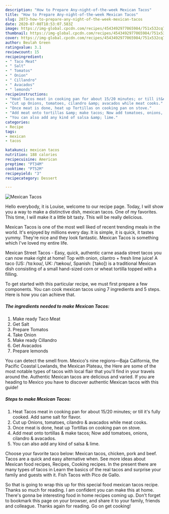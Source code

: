```yaml
---
description: "How to Prepare Any-night-of-the-week Mexican Tacos"
title: "How to Prepare Any-night-of-the-week Mexican Tacos"
slug: 2073-how-to-prepare-any-night-of-the-week-mexican-tacos
date: 2020-07-08T18:53:07.583Z
image: https://img-global.cpcdn.com/recipes/4543492977065984/751x532cq70/mexican-tacos-recipe-main-photo.jpg
thumbnail: https://img-global.cpcdn.com/recipes/4543492977065984/751x532cq70/mexican-tacos-recipe-main-photo.jpg
cover: https://img-global.cpcdn.com/recipes/4543492977065984/751x532cq70/mexican-tacos-recipe-main-photo.jpg
author: Beulah Green
ratingvalue: 3.1
reviewcount: 15
recipeingredient:
- " Taco Meat"
- " Salt"
- " Tomatos"
- " Onion"
- " Cillandro"
- " Avacados"
- " lemonds"
recipeinstructions:
- "Heat Tacos meat in cooking pan for about 15/20 minutes; or till it&#39;s fully cooked. Add same salt for flavor."
- "Cut up Onions, tomatoes, cilandro &amp; avacados while meat cooks."
- "Once meat is done, heat up Tortillas on cooking pan on stove."
- "Add meat onto tortillas &amp; make tacos; Now add tomatoes, onions, cilandro &amp; avacados."
- "You can also add any kind of salsa &amp; lime."
categories:
- Recipe
tags:
- mexican
- tacos

katakunci: mexican tacos 
nutrition: 188 calories
recipecuisine: American
preptime: "PT34M"
cooktime: "PT52M"
recipeyield: "3"
recipecategory: Dessert

---
```



![Mexican Tacos](https://img-global.cpcdn.com/recipes/4543492977065984/751x532cq70/mexican-tacos-recipe-main-photo.jpg)

Hello everybody, it is Louise, welcome to our recipe page. Today, I will show you a way to make a distinctive dish, mexican tacos. One of my favorites. This time, I will make it a little bit tasty. This will be really delicious.

Mexican Tacos is one of the most well liked of recent trending meals in the world. It's enjoyed by millions every day. It is simple, it is quick, it tastes yummy. They're nice and they look fantastic. Mexican Tacos is something which I've loved my entire life.

Mexican Street Tacos - Easy, quick, authentic carne asada street tacos you can now make right at home! Top with onion, cilantro + fresh lime juice! A taco (US: /ˈtɑːkoʊ/, UK: /ˈtækoʊ/, Spanish: [ˈtako]) is a traditional Mexican dish consisting of a small hand-sized corn or wheat tortilla topped with a filling.


To get started with this particular recipe, we must first prepare a few components. You can cook mexican tacos using 7 ingredients and 5 steps. Here is how you can achieve that.

<!--inarticleads1-->

##### The ingredients needed to make Mexican Tacos:

1. Make ready  Taco Meat
1. Get  Salt
1. Prepare  Tomatos
1. Take  Onion
1. Make ready  Cillandro
1. Get  Avacados
1. Prepare  lemonds


You can detect the smell from. Mexico&#39;s nine regions—Baja California, the Pacific Coastal Lowlands, the Mexican Plateau, the Here are some of the most notable types of tacos with local flair that you&#39;ll find in your travels around the. Authentic Mexican tacos are delicious and varied. If you are heading to Mexico you have to discover authentic Mexican tacos with this guide! 

<!--inarticleads2-->

##### Steps to make Mexican Tacos:

1. Heat Tacos meat in cooking pan for about 15/20 minutes; or till it&#39;s fully cooked. Add same salt for flavor.
1. Cut up Onions, tomatoes, cilandro &amp; avacados while meat cooks.
1. Once meat is done, heat up Tortillas on cooking pan on stove.
1. Add meat onto tortillas &amp; make tacos; Now add tomatoes, onions, cilandro &amp; avacados.
1. You can also add any kind of salsa &amp; lime.


Choose your favorite taco below: Mexican tacos, chicken, pork and beef. Tacos are a quick and easy alternative when. See more ideas about Mexican food recipes, Recipes, Cooking recipes. In the present there are many types of tacos in Learn the basics of the real tacos and surprise your family and guests with it. Fish Tacos with Pico de Gallo. 

So that is going to wrap this up for this special food mexican tacos recipe. Thanks so much for reading. I am confident you can make this at home. There's gonna be interesting food in home recipes coming up. Don't forget to bookmark this page on your browser, and share it to your family, friends and colleague. Thanks again for reading. Go on get cooking!
